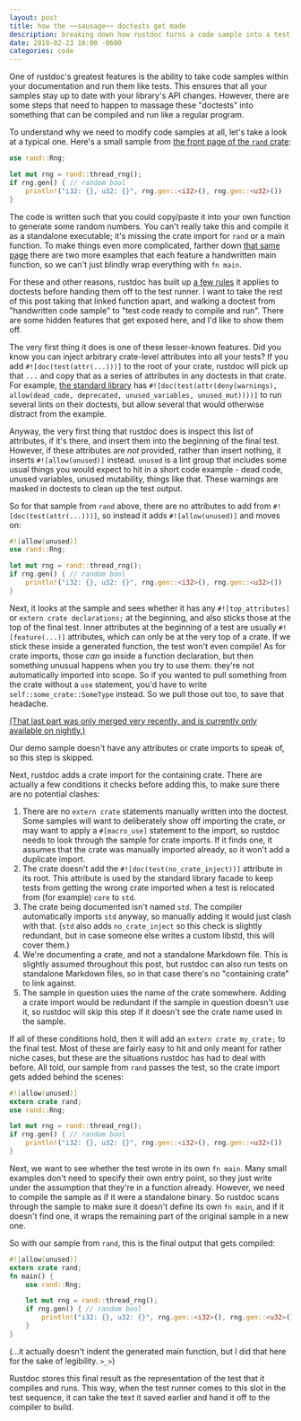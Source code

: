 ```yaml
---
layout: post
title: how the ~~sausage~~ doctests get made
description: breaking down how rustdoc turns a code sample into a test
date: 2018-02-23 16:00 -0600
categories: code
---
```


One of rustdoc's greatest features is the ability to take code samples within your documentation and
run them like tests. This ensures that all your samples stay up to date with your library's API
changes. However, there are some steps that need to happen to massage these "doctests" into
something that can be compiled and run like a regular program.

To understand why we need to modify code samples at all, let's take a look at a typical one. Here's
a small sample from [the front page of the `rand` crate][rand-docs]:

```rust
use rand::Rng;

let mut rng = rand::thread_rng();
if rng.gen() { // random bool
    println!("i32: {}, u32: {}", rng.gen::<i32>(), rng.gen::<u32>())
}
```

The code is written such that you could copy/paste it into your own function to generate some random
numbers. You can't really take this and compile it as a standalone executable; it's missing the
crate import for `rand` or a main function. To make things even more complicated, farther down [that
same page][rand-docs] there are two more examples that each feature a handwritten main function, so
we can't just blindly wrap everything with `fn main`.

[rand-docs]: https://docs.rs/rand/0.4.2/rand/

For these and other reasons, rustdoc has built up [a few rules][make_test] it applies to doctests
before handing them off to the test runner. I want to take the rest of this post taking that linked
function apart, and walking a doctest from "handwritten code sample" to "test code ready to compile
and run". There are some hidden features that get exposed here, and I'd like to show them off.

[make_test]: https://github.com/rust-lang/rust/blob/063deba92e44809125a433ca6e6c1ad0993313bf/src/librustdoc/test.rs#L338-L404

The very first thing it does is one of these lesser-known features. Did you know you can inject
arbitrary crate-level attributes into all your tests? If you add `#![doc(test(attr(...)))]` to the
root of your crate, rustdoc will pick up that `...` and copy that as a series of attributes in any
doctests in that crate. For example, [the standard library][libstd-doctestattr] has
`#![doc(test(attr(deny(warnings), allow(dead_code, deprecated, unused_variables, unused_mut))))]` to
run several lints on their doctests, but allow several that would otherwise distract from the
example.

[libstd-doctestattr]: https://github.com/rust-lang/rust/blob/063deba92e44809125a433ca6e6c1ad0993313bf/src/libstd/lib.rs#L218-L219

Anyway, the very first thing that rustdoc does is inspect this list of attributes, if it's there,
and insert them into the beginning of the final test. However, if these attributes are *not*
provided, rather than insert nothing, it inserts `#![allow(unused)]` instead. `unused` is a lint
group that includes some usual things you would expect to hit in a short code example - dead code,
unused variables, unused mutability, things like that. These warnings are masked in doctests to
clean up the test output.

So for that sample from `rand` above, there are no attributes to add from
`#![doc(test(attr(...)))]`, so instead it adds `#![allow(unused)]` and moves on:

```rust
#![allow(unused)]
use rand::Rng;

let mut rng = rand::thread_rng();
if rng.gen() { // random bool
    println!("i32: {}, u32: {}", rng.gen::<i32>(), rng.gen::<u32>())
}
```

Next, it looks at the sample and sees whether it has any `#![top_attributes]` or `extern crate
declarations;` at the beginning, and also sticks those at the top of the final test. Inner
attributes at the beginning of a test are usually `#![feature(...)]` attributes, which can only be
at the very top of a crate. If we stick these inside a generated function, the test won't even
compile! As for crate imports, those *can* go inside a function declaration, but then something
unusual happens when you try to use them: they're not automatically imported into scope. So if you
wanted to pull something from the crate without a `use` statement, you'd have to write
`self::some_crate::SomeType` instead. So we pull those out too, to save that headache.

[(That last part was only merged very recently, and is currently only available on nightly.)][48106]

Our demo sample doesn't have any attributes or crate imports to speak of, so this step is skipped.

[48106]: https://github.com/rust-lang/rust/pull/48106

Next, rustdoc adds a crate import for the containing crate. There are actually a few conditions it
checks before adding this, to make sure there are no potential clashes:

1. There are no `extern crate` statements manually written into the doctest. Some samples will want
   to deliberately show off importing the crate, or may want to apply a `#[macro_use]` statement to
   the import, so rustdoc needs to look through the sample for crate imports. If it finds one, it
   assumes that the crate was manually imported already, so it won't add a duplicate import.
2. The crate doesn't add the `#![doc(test(no_crate_inject))]` attribute in its root. This attribute
   is used by the standard library facade to keep tests from getting the wrong crate imported when a
   test is relocated from (for example) `core` to `std`.
3. The crate being documented isn't named `std`. The compiler automatically imports `std` anyway, so
   manually adding it would just clash with that. (`std` also adds `no_crate_inject` so this check
   is slightly redundant, but in case someone else writes a custom libstd, this will cover them.)
4. We're documenting a crate, and not a standalone Markdown file. This is slightly assumed
   throughout this post, but rustdoc can also run tests on standalone Markdown files, so in that
   case there's no "containing crate" to link against.
5. The sample in question uses the name of the crate somewhere. Adding a crate import would be
   redundant if the sample in question doesn't use it, so rustdoc will skip this step if it doesn't
   see the crate name used in the sample.

If all of these conditions hold, then it will add an `extern crate my_crate;` to the final test.
Most of these are fairly easy to hit and only meant for rather niche cases, but these are the
situations rustdoc has had to deal with before. All told, our sample from `rand` passes the test, so
the crate import gets added behind the scenes:

```rust
#![allow(unused)]
extern crate rand;
use rand::Rng;

let mut rng = rand::thread_rng();
if rng.gen() { // random bool
    println!("i32: {}, u32: {}", rng.gen::<i32>(), rng.gen::<u32>())
}
```

Next, we want to see whether the test wrote in its own `fn main`. Many small examples don't need to
specify their own entry point, so they just write under the assumption that they're in a function
already. However, we need to compile the sample as if it were a standalone binary. So rustdoc scans
through the sample to make sure it doesn't define its own `fn main`, and if it doesn't find one, it
wraps the remaining part of the original sample in a new one.

So with our sample from `rand`, this is the final output that gets compiled:

```rust
#![allow(unused)]
extern crate rand;
fn main() {
    use rand::Rng;

    let mut rng = rand::thread_rng();
    if rng.gen() { // random bool
        println!("i32: {}, u32: {}", rng.gen::<i32>(), rng.gen::<u32>())
    }
}
```

(...it actually doesn't indent the generated main function, but I did that here for the sake of
legibility. `>_>`)

Rustdoc stores this final result as the representation of the test that it compiles and runs. This
way, when the test runner comes to this slot in the test sequence, it can take the text it saved
earlier and hand it off to the compiler to build.
